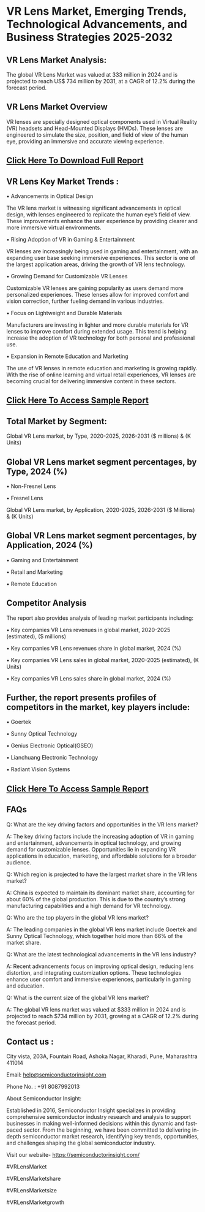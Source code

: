 VR Lens Market, Emerging Trends, Technological Advancements, and Business Strategies 2025-2032
=
VR Lens Market Analysis:
-
The global VR Lens Market was valued at 333 million in 2024 and is projected to reach US$ 734 million by 2031, at a CAGR of 12.2% during the forecast period.

VR Lens Market Overview
-
VR lenses are specially designed optical components used in Virtual Reality (VR) headsets and Head-Mounted Displays (HMDs). These lenses are engineered to simulate the size, position, and field of view of the human eye, providing an immersive and accurate viewing experience.

[Click Here To Download Full Report](https://semiconductorinsight.com/report/vr-lens-market-size/)
-
VR Lens Key Market Trends  :
-
•	Advancements in Optical Design

The VR lens market is witnessing significant advancements in optical design, with lenses engineered to replicate the human eye’s field of view. These improvements enhance the user experience by providing clearer and more immersive virtual environments.

•	Rising Adoption of VR in Gaming & Entertainment

VR lenses are increasingly being used in gaming and entertainment, with an expanding user base seeking immersive experiences. This sector is one of the largest application areas, driving the growth of VR lens technology.

•	Growing Demand for Customizable VR Lenses

Customizable VR lenses are gaining popularity as users demand more personalized experiences. These lenses allow for improved comfort and vision correction, further fueling demand in various industries.

•	Focus on Lightweight and Durable Materials

Manufacturers are investing in lighter and more durable materials for VR lenses to improve comfort during extended usage. This trend is helping increase the adoption of VR technology for both personal and professional use.

•	Expansion in Remote Education and Marketing

The use of VR lenses in remote education and marketing is growing rapidly. With the rise of online learning and virtual retail experiences, VR lenses are becoming crucial for delivering immersive content in these sectors.

[Click Here To Access Sample Report](https://semiconductorinsight.com/download-sample-report/?product_id=90948)
-
Total Market by Segment:
-
Global VR Lens market, by Type, 2020-2025, 2026-2031 ($ millions) & (K Units)

Global VR Lens market segment percentages, by Type, 2024 (%)
-
•	Non-Fresnel Lens

•	Fresnel Lens

Global VR Lens market, by Application, 2020-2025, 2026-2031 ($ Millions) & (K Units)

Global VR Lens market segment percentages, by Application, 2024 (%)
-
•	Gaming and Entertainment

•	Retail and Marketing

•	Remote Education

Competitor Analysis
-
The report also provides analysis of leading market participants including:

•	Key companies VR Lens revenues in global market, 2020-2025 (estimated), ($ millions)

•	Key companies VR Lens revenues share in global market, 2024 (%)

•	Key companies VR Lens sales in global market, 2020-2025 (estimated), (K Units)

•	Key companies VR Lens sales share in global market, 2024 (%)

Further, the report presents profiles of competitors in the market, key players include:
-
•	Goertek

•	Sunny Optical Technology

•	Genius Electronic Optical(GSEO)

•	Lianchuang Electronic Technology

•	Radiant Vision Systems

[Click Here To Access Sample Report](https://semiconductorinsight.com/download-sample-report/?product_id=90948)
-
FAQs
-
Q: What are the key driving factors and opportunities in the VR lens market?

A: The key driving factors include the increasing adoption of VR in gaming and entertainment, advancements in optical technology, and growing demand for customizable lenses. Opportunities lie in expanding VR applications in education, marketing, and affordable solutions for a broader audience.

Q: Which region is projected to have the largest market share in the VR lens market?

A: China is expected to maintain its dominant market share, accounting for about 60% of the global production. This is due to the country’s strong manufacturing capabilities and a high demand for VR technology.

Q: Who are the top players in the global VR lens market?

A: The leading companies in the global VR lens market include Goertek and Sunny Optical Technology, which together hold more than 66% of the market share.

Q: What are the latest technological advancements in the VR lens industry?

A: Recent advancements focus on improving optical design, reducing lens distortion, and integrating customization options. These technologies enhance user comfort and immersive experiences, particularly in gaming and education.

Q: What is the current size of the global VR lens market?

A: The global VR lens market was valued at $333 million in 2024 and is projected to reach $734 million by 2031, growing at a CAGR of 12.2% during the forecast period.

Contact us : 
-
City vista, 203A, Fountain Road, Ashoka Nagar, Kharadi, Pune, Maharashtra 411014

Email: help@semiconductorinsight.com

Phone No. : +91 8087992013

About Semiconductor Insight:

Established in 2016, Semiconductor Insight specializes in providing comprehensive semiconductor industry research and analysis to support businesses in making well-informed decisions within this dynamic and fast-paced sector. From the beginning, we have been committed to delivering in-depth semiconductor market research, identifying key trends, opportunities, and challenges shaping the global semiconductor industry.

Visit our website- https://semiconductorinsight.com/

#VRLensMarket 

#VRLensMarketshare

#VRLensMarketsize

#VRLensMarketgrowth 
 
 

